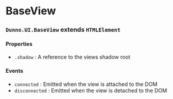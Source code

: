 # BaseView

### `Dunno.UI.BaseView` extends `HTMLElement`

#### Properties
+ `.shadow` : A reference to the views shadow root

#### Events
+ `connected` : Emitted when the view is attached to the DOM
+ `disconnected` : Emitted when the view is detached to the DOM
